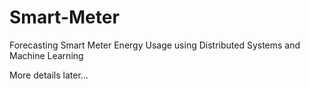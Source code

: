 # Smart-Meter
Forecasting Smart Meter Energy Usage using Distributed Systems and Machine Learning

More details later...

